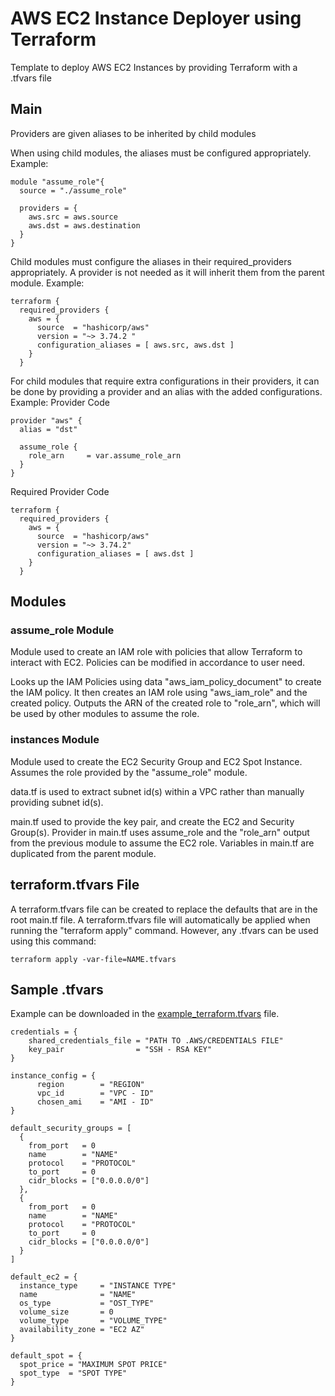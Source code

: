 # AWS EC2 Instance Deployer using Terraform
Template to deploy AWS EC2 Instances by providing Terraform with a .tfvars file

## Main
Providers are given aliases to be inherited by child modules

When using child modules, the aliases must be configured appropriately.
Example:
```
module "assume_role"{
  source = "./assume_role"

  providers = {
    aws.src = aws.source
    aws.dst = aws.destination
  }
}
```

Child modules must configure the aliases in their required_providers appropriately. A provider is not needed as it will inherit them from the parent module.
Example:
```
terraform {
  required_providers {
    aws = {
      source  = "hashicorp/aws"
      version = "~> 3.74.2 "
      configuration_aliases = [ aws.src, aws.dst ]
    }
  }
```
For child modules that require extra configurations in their providers, it can be done by providing a provider and an alias with the added configurations.
Example:
Provider Code
```
provider "aws" {
  alias = "dst"

  assume_role {
    role_arn     = var.assume_role_arn
  }
}
```
Required Provider Code
```
terraform {
  required_providers {
    aws = {
      source  = "hashicorp/aws"
      version = "~> 3.74.2"
      configuration_aliases = [ aws.dst ]
    }
  }
```

## Modules
### assume_role Module
Module used to create an IAM role with policies that allow Terraform to interact with EC2.
Policies can be modified in accordance to user need.

Looks up the IAM Policies using data "aws_iam_policy_document" to create the IAM policy. It then creates an IAM role using "aws_iam_role" and the created policy.
Outputs the ARN of the created role to "role_arn", which will be used by other modules to assume the role.

### instances Module
Module used to create the EC2 Security Group and EC2 Spot Instance.
Assumes the role provided by the "assume_role" module.

data.tf is used to extract subnet id(s) within a VPC rather than manually providing subnet id(s).

main.tf used to provide the key pair, and create the EC2 and Security Group(s).
Provider in main.tf uses assume_role and the "role_arn" output from the previous module to assume the EC2 role.
Variables in main.tf are duplicated from the parent module.

## terraform.tfvars File
A terraform.tfvars file can be created to replace the defaults that are in the root main.tf file.
A terraform.tfvars file will automatically be applied when running the "terraform apply" command. However, any .tfvars can be used using this command:
```
terraform apply -var-file=NAME.tfvars
```

## Sample .tfvars
Example can be downloaded in the [example_terraform.tfvars](example_terraform.tfvars) file.
```
credentials = {
    shared_credentials_file = "PATH TO .AWS/CREDENTIALS FILE"
    key_pair                = "SSH - RSA KEY"
}

instance_config = {
      region        = "REGION"
      vpc_id        = "VPC - ID"
      chosen_ami    = "AMI - ID"
}

default_security_groups = [
  {
    from_port   = 0
    name        = "NAME"
    protocol    = "PROTOCOL"
    to_port     = 0
    cidr_blocks = ["0.0.0.0/0"]
  },
  {
    from_port   = 0
    name        = "NAME"
    protocol    = "PROTOCOL"
    to_port     = 0
    cidr_blocks = ["0.0.0.0/0"]
  }
]

default_ec2 = {
  instance_type     = "INSTANCE TYPE"
  name              = "NAME"
  os_type           = "OST_TYPE"
  volume_size       = 0
  volume_type       = "VOLUME_TYPE"
  availability_zone = "EC2 AZ"
}

default_spot = {
  spot_price = "MAXIMUM SPOT PRICE"
  spot_type  = "SPOT TYPE"
}

```
